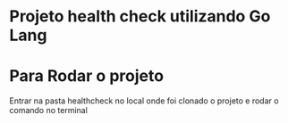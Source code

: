 # Projeto health check utilizando Go Lang
# Para Rodar o projeto
Entrar na pasta healthcheck no local onde foi clonado o projeto e rodar o comando no terminal


